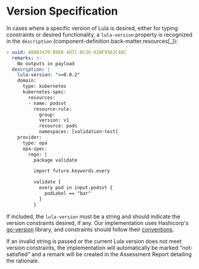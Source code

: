 # Version Specification
In cases where a specific version of Lula is desired, either for typing constraints or desired functionality, a `lula-version` property is recognized in the `description` (component-definition.back-matter.resources[_]):
```yaml
- uuid: 88AB3470-B96B-4D7C-BC36-02BF9563C46C
  remarks: >-
    No outputs in payload
  description: |
    lula-version: ">=0.0.2"
    domain: 
      type: kubernetes
      kubernetes-spec:
        resources:
        - name: podsvt
          resource-rule:
            group:
            version: v1
            resource: pods
            namespaces: [validation-test]
    provider:
      type: opa
      opa-spec:
        rego: |                                   
          package validate

          import future.keywords.every

          validate { 
            every pod in input.podsvt {
              podLabel == "bar"
            }
          }
```

If included, the `lula-version` must be a string and should indicate the version constraints desired, if any. Our implementation uses Hashicorp's [go-version](https://pkg.go.dev/github.com/hashicorp/go-version) library, and constraints should follow their [conventions](https://developer.hashicorp.com/terraform/language/expressions/version-constraints). 

If an invalid string is passed or the current Lula version does not meet version constraints, the implementation will automatically be marked "not-satisfied" and a remark will be created in the Assessment Report detailing the rationale.